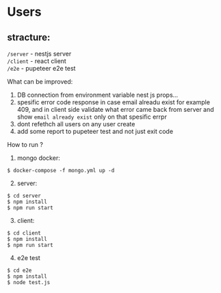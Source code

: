 # Users

## stracture: 
`/server` - nestjs server <br/>
`/client` - react client<br/>
`/e2e` - pupeteer e2e test<br/>


What can be improved: 
1. DB connection from environment variable nest js props...
2. spesific error code response in case email alreadu exist for example 409,
and in client side validate what error came back from server and show `email already exist` only on that spesific errpr
3. dont refethch all users on any user create
4. add some report to pupeteer test and not just exit code


How to run ? 
1. mongo docker:
```
$ docker-compose -f mongo.yml up -d
```
2. server: 
```
$ cd server
$ npm install
$ npm run start
```
3. client: 
```
$ cd client
$ npm install
$ npm run start
```
4. e2e test 
```
$ cd e2e
$ npm install
$ node test.js
```
